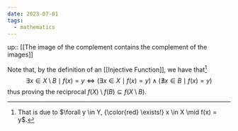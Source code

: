 ```yaml
---
date: 2023-07-01
tags:
  - mathematics
---
```

up:: [[The image of the complement contains the complement of the images]] 

Note that, by the definition of an [[Injective Function]], we have that[^1]
$$
\exists x \in X \setminus B \mid f(x) = y \iff (\exists x \in X \mid f(x) = y) \land (\nexists x \in B \mid f(x) = y)
$$
thus proving the reciprocal $f(X) \setminus f(B) \subseteq f(X \setminus B)$.

[^1]: That is due to $\forall y \in Y, {\color{red} \exists!} x \in X \mid f(x) = y$.